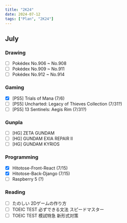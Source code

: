```yaml
---
title: "2K24"
date: 2024-07-12
tags: ["Plan", "2K24"]
---
```


## July

### Drawing

- [ ] Pokédex No.906 ~ No.908
- [ ] Pokédex No.909 ~ No.911
- [ ] Pokédex No.912 ~ No.914

### Gaming

- [x] [PS5] Trials of Mana (7/6)
- [ ] [PS5] Uncharted: Legacy of Thieves Collection (7/31?)
- [ ] [PS5] 13 Sentinels: Aegis Rim (7/31?)

### Gunpla

- [ ] [HG] ZETA GUNDAM
- [ ] [HG] GUNDAM EXIA REPAIR II
- [ ] [HG] GUNDAM KYRIOS

### Programming

- [x] Hitotose-Front-React (7/15)
- [x] Hitotose-Back-Django (7/15)
- [ ] Raspberry 5 (?)

### Reading

- [ ] たのしい 2Dゲームの作り方
- [ ] TOEIC TEST 必ずできる文法 スピードマスター
- [ ] TOEIC TEST 模試特急 新形式対策
